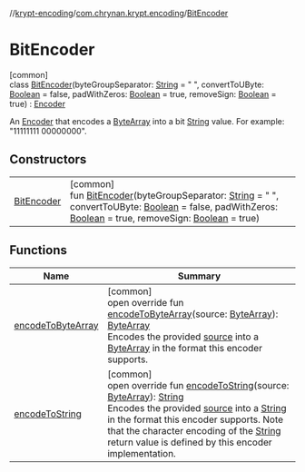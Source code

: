 //[krypt-encoding](../../../index.md)/[com.chrynan.krypt.encoding](../index.md)/[BitEncoder](index.md)

# BitEncoder

[common]\
class [BitEncoder](index.md)(byteGroupSeparator: [String](https://kotlinlang.org/api/latest/jvm/stdlib/kotlin/-string/index.html) = &quot; &quot;, convertToUByte: [Boolean](https://kotlinlang.org/api/latest/jvm/stdlib/kotlin/-boolean/index.html) = false, padWithZeros: [Boolean](https://kotlinlang.org/api/latest/jvm/stdlib/kotlin/-boolean/index.html) = true, removeSign: [Boolean](https://kotlinlang.org/api/latest/jvm/stdlib/kotlin/-boolean/index.html) = true) : [Encoder](../-encoder/index.md)

An [Encoder](../-encoder/index.md) that encodes a [ByteArray](https://kotlinlang.org/api/latest/jvm/stdlib/kotlin/-byte-array/index.html) into a bit [String](https://kotlinlang.org/api/latest/jvm/stdlib/kotlin/-string/index.html) value. For example: &quot;11111111 00000000&quot;.

## Constructors

| | |
|---|---|
| [BitEncoder](-bit-encoder.md) | [common]<br>fun [BitEncoder](-bit-encoder.md)(byteGroupSeparator: [String](https://kotlinlang.org/api/latest/jvm/stdlib/kotlin/-string/index.html) = &quot; &quot;, convertToUByte: [Boolean](https://kotlinlang.org/api/latest/jvm/stdlib/kotlin/-boolean/index.html) = false, padWithZeros: [Boolean](https://kotlinlang.org/api/latest/jvm/stdlib/kotlin/-boolean/index.html) = true, removeSign: [Boolean](https://kotlinlang.org/api/latest/jvm/stdlib/kotlin/-boolean/index.html) = true) |

## Functions

| Name | Summary |
|---|---|
| [encodeToByteArray](encode-to-byte-array.md) | [common]<br>open override fun [encodeToByteArray](encode-to-byte-array.md)(source: [ByteArray](https://kotlinlang.org/api/latest/jvm/stdlib/kotlin/-byte-array/index.html)): [ByteArray](https://kotlinlang.org/api/latest/jvm/stdlib/kotlin/-byte-array/index.html)<br>Encodes the provided [source](encode-to-byte-array.md) into a [ByteArray](https://kotlinlang.org/api/latest/jvm/stdlib/kotlin/-byte-array/index.html) in the format this encoder supports. |
| [encodeToString](encode-to-string.md) | [common]<br>open override fun [encodeToString](encode-to-string.md)(source: [ByteArray](https://kotlinlang.org/api/latest/jvm/stdlib/kotlin/-byte-array/index.html)): [String](https://kotlinlang.org/api/latest/jvm/stdlib/kotlin/-string/index.html)<br>Encodes the provided [source](encode-to-string.md) into a [String](https://kotlinlang.org/api/latest/jvm/stdlib/kotlin/-string/index.html) in the format this encoder supports. Note that the character encoding of the [String](https://kotlinlang.org/api/latest/jvm/stdlib/kotlin/-string/index.html) return value is defined by this encoder implementation. |
